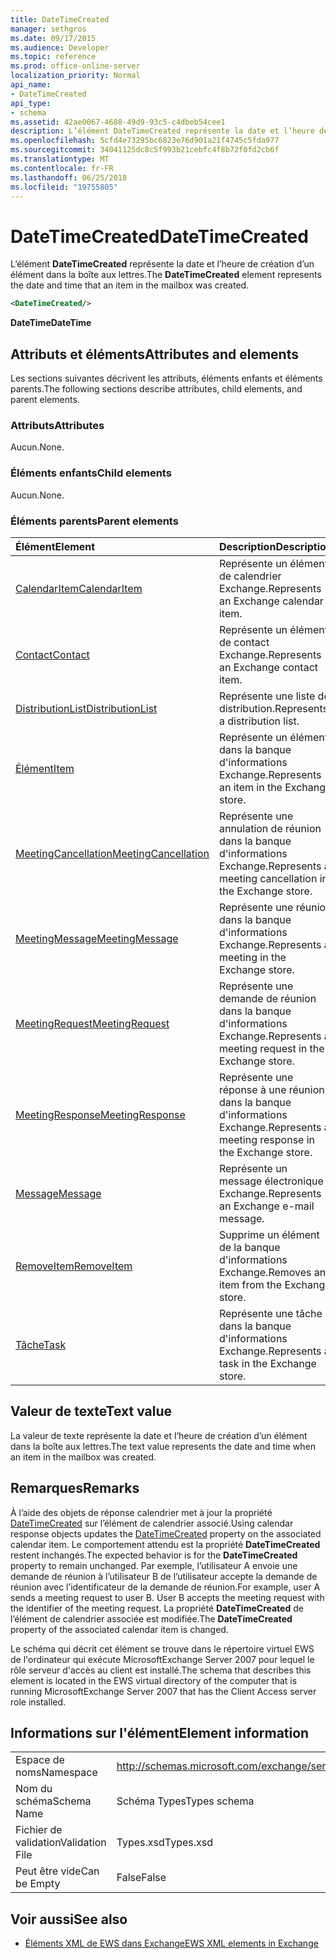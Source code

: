 ```yaml
---
title: DateTimeCreated
manager: sethgros
ms.date: 09/17/2015
ms.audience: Developer
ms.topic: reference
ms.prod: office-online-server
localization_priority: Normal
api_name:
- DateTimeCreated
api_type:
- schema
ms.assetid: 42ae0067-4688-49d9-93c5-c4dbeb54cee1
description: L’élément DateTimeCreated représente la date et l’heure de création d’un élément dans la boîte aux lettres.
ms.openlocfilehash: 5cfd4e73295bc6823e76d901a21f4745c5fda977
ms.sourcegitcommit: 34041125dc8c5f993b21cebfc4f8b72f0fd2cb6f
ms.translationtype: MT
ms.contentlocale: fr-FR
ms.lasthandoff: 06/25/2018
ms.locfileid: "19755805"
---
```

# <a name="datetimecreated"></a><span data-ttu-id="e575a-103">DateTimeCreated</span><span class="sxs-lookup"><span data-stu-id="e575a-103">DateTimeCreated</span></span>

<span data-ttu-id="e575a-104">L’élément **DateTimeCreated** représente la date et l’heure de création d’un élément dans la boîte aux lettres.</span><span class="sxs-lookup"><span data-stu-id="e575a-104">The **DateTimeCreated** element represents the date and time that an item in the mailbox was created.</span></span> 
  
```xml
<DateTimeCreated/>
```

<span data-ttu-id="e575a-105">**DateTime**</span><span class="sxs-lookup"><span data-stu-id="e575a-105">**DateTime**</span></span>

## <a name="attributes-and-elements"></a><span data-ttu-id="e575a-106">Attributs et éléments</span><span class="sxs-lookup"><span data-stu-id="e575a-106">Attributes and elements</span></span>

<span data-ttu-id="e575a-107">Les sections suivantes décrivent les attributs, éléments enfants et éléments parents.</span><span class="sxs-lookup"><span data-stu-id="e575a-107">The following sections describe attributes, child elements, and parent elements.</span></span>
  
### <a name="attributes"></a><span data-ttu-id="e575a-108">Attributs</span><span class="sxs-lookup"><span data-stu-id="e575a-108">Attributes</span></span>

<span data-ttu-id="e575a-109">Aucun.</span><span class="sxs-lookup"><span data-stu-id="e575a-109">None.</span></span>
  
### <a name="child-elements"></a><span data-ttu-id="e575a-110">Éléments enfants</span><span class="sxs-lookup"><span data-stu-id="e575a-110">Child elements</span></span>

<span data-ttu-id="e575a-111">Aucun.</span><span class="sxs-lookup"><span data-stu-id="e575a-111">None.</span></span>
  
### <a name="parent-elements"></a><span data-ttu-id="e575a-112">Éléments parents</span><span class="sxs-lookup"><span data-stu-id="e575a-112">Parent elements</span></span>

|<span data-ttu-id="e575a-113">**Élément**</span><span class="sxs-lookup"><span data-stu-id="e575a-113">**Element**</span></span>|<span data-ttu-id="e575a-114">**Description**</span><span class="sxs-lookup"><span data-stu-id="e575a-114">**Description**</span></span>|
|:-----|:-----|
|[<span data-ttu-id="e575a-115">CalendarItem</span><span class="sxs-lookup"><span data-stu-id="e575a-115">CalendarItem</span></span>](calendaritem.md) <br/> |<span data-ttu-id="e575a-116">Représente un élément de calendrier Exchange.</span><span class="sxs-lookup"><span data-stu-id="e575a-116">Represents an Exchange calendar item.</span></span>  <br/> |
|[<span data-ttu-id="e575a-117">Contact</span><span class="sxs-lookup"><span data-stu-id="e575a-117">Contact</span></span>](contact.md) <br/> |<span data-ttu-id="e575a-118">Représente un élément de contact Exchange.</span><span class="sxs-lookup"><span data-stu-id="e575a-118">Represents an Exchange contact item.</span></span>  <br/> |
|[<span data-ttu-id="e575a-119">DistributionList</span><span class="sxs-lookup"><span data-stu-id="e575a-119">DistributionList</span></span>](distributionlist.md) <br/> |<span data-ttu-id="e575a-120">Représente une liste de distribution.</span><span class="sxs-lookup"><span data-stu-id="e575a-120">Represents a distribution list.</span></span>  <br/> |
|[<span data-ttu-id="e575a-121">Élément</span><span class="sxs-lookup"><span data-stu-id="e575a-121">Item</span></span>](item.md) <br/> |<span data-ttu-id="e575a-122">Représente un élément dans la banque d'informations Exchange.</span><span class="sxs-lookup"><span data-stu-id="e575a-122">Represents an item in the Exchange store.</span></span>  <br/> |
|[<span data-ttu-id="e575a-123">MeetingCancellation</span><span class="sxs-lookup"><span data-stu-id="e575a-123">MeetingCancellation</span></span>](meetingcancellation.md) <br/> |<span data-ttu-id="e575a-124">Représente une annulation de réunion dans la banque d'informations Exchange.</span><span class="sxs-lookup"><span data-stu-id="e575a-124">Represents a meeting cancellation in the Exchange store.</span></span>  <br/> |
|[<span data-ttu-id="e575a-125">MeetingMessage</span><span class="sxs-lookup"><span data-stu-id="e575a-125">MeetingMessage</span></span>](meetingmessage.md) <br/> |<span data-ttu-id="e575a-126">Représente une réunion dans la banque d'informations Exchange.</span><span class="sxs-lookup"><span data-stu-id="e575a-126">Represents a meeting in the Exchange store.</span></span>  <br/> |
|[<span data-ttu-id="e575a-127">MeetingRequest</span><span class="sxs-lookup"><span data-stu-id="e575a-127">MeetingRequest</span></span>](meetingrequest.md) <br/> |<span data-ttu-id="e575a-128">Représente une demande de réunion dans la banque d'informations Exchange.</span><span class="sxs-lookup"><span data-stu-id="e575a-128">Represents a meeting request in the Exchange store.</span></span>  <br/> |
|[<span data-ttu-id="e575a-129">MeetingResponse</span><span class="sxs-lookup"><span data-stu-id="e575a-129">MeetingResponse</span></span>](meetingresponse.md) <br/> |<span data-ttu-id="e575a-130">Représente une réponse à une réunion dans la banque d'informations Exchange.</span><span class="sxs-lookup"><span data-stu-id="e575a-130">Represents a meeting response in the Exchange store.</span></span>  <br/> |
|[<span data-ttu-id="e575a-131">Message</span><span class="sxs-lookup"><span data-stu-id="e575a-131">Message</span></span>](message-ex15websvcsotherref.md) <br/> |<span data-ttu-id="e575a-132">Représente un message électronique Exchange.</span><span class="sxs-lookup"><span data-stu-id="e575a-132">Represents an Exchange e-mail message.</span></span>  <br/> |
|[<span data-ttu-id="e575a-133">RemoveItem</span><span class="sxs-lookup"><span data-stu-id="e575a-133">RemoveItem</span></span>](removeitem.md) <br/> |<span data-ttu-id="e575a-134">Supprime un élément de la banque d'informations Exchange.</span><span class="sxs-lookup"><span data-stu-id="e575a-134">Removes an item from the Exchange store.</span></span>  <br/> |
|[<span data-ttu-id="e575a-135">Tâche</span><span class="sxs-lookup"><span data-stu-id="e575a-135">Task</span></span>](task.md) <br/> |<span data-ttu-id="e575a-136">Représente une tâche dans la banque d'informations Exchange.</span><span class="sxs-lookup"><span data-stu-id="e575a-136">Represents a task in the Exchange store.</span></span>  <br/> |
   
## <a name="text-value"></a><span data-ttu-id="e575a-137">Valeur de texte</span><span class="sxs-lookup"><span data-stu-id="e575a-137">Text value</span></span>

<span data-ttu-id="e575a-138">La valeur de texte représente la date et l’heure de création d’un élément dans la boîte aux lettres.</span><span class="sxs-lookup"><span data-stu-id="e575a-138">The text value represents the date and time when an item in the mailbox was created.</span></span>
  
## <a name="remarks"></a><span data-ttu-id="e575a-139">Remarques</span><span class="sxs-lookup"><span data-stu-id="e575a-139">Remarks</span></span>

<span data-ttu-id="e575a-140">À l’aide des objets de réponse calendrier met à jour la propriété [DateTimeCreated](datetimecreated.md) sur l’élément de calendrier associé.</span><span class="sxs-lookup"><span data-stu-id="e575a-140">Using calendar response objects updates the [DateTimeCreated](datetimecreated.md) property on the associated calendar item.</span></span> <span data-ttu-id="e575a-141">Le comportement attendu est la propriété **DateTimeCreated** restent inchangés.</span><span class="sxs-lookup"><span data-stu-id="e575a-141">The expected behavior is for the **DateTimeCreated** property to remain unchanged.</span></span> <span data-ttu-id="e575a-142">Par exemple, l’utilisateur A envoie une demande de réunion à l’utilisateur B de l’utilisateur accepte la demande de réunion avec l’identificateur de la demande de réunion.</span><span class="sxs-lookup"><span data-stu-id="e575a-142">For example, user A sends a meeting request to user B. User B accepts the meeting request with the identifier of the meeting request.</span></span> <span data-ttu-id="e575a-143">La propriété **DateTimeCreated** de l’élément de calendrier associée est modifiée.</span><span class="sxs-lookup"><span data-stu-id="e575a-143">The **DateTimeCreated** property of the associated calendar item is changed.</span></span> 
  
<span data-ttu-id="e575a-144">Le schéma qui décrit cet élément se trouve dans le répertoire virtuel EWS de l'ordinateur qui exécute MicrosoftExchange Server 2007 pour lequel le rôle serveur d'accès au client est installé.</span><span class="sxs-lookup"><span data-stu-id="e575a-144">The schema that describes this element is located in the EWS virtual directory of the computer that is running MicrosoftExchange Server 2007 that has the Client Access server role installed.</span></span>
  
## <a name="element-information"></a><span data-ttu-id="e575a-145">Informations sur l'élément</span><span class="sxs-lookup"><span data-stu-id="e575a-145">Element information</span></span>

|||
|:-----|:-----|
|<span data-ttu-id="e575a-146">Espace de noms</span><span class="sxs-lookup"><span data-stu-id="e575a-146">Namespace</span></span>  <br/> |http://schemas.microsoft.com/exchange/services/2006/types  <br/> |
|<span data-ttu-id="e575a-147">Nom du schéma</span><span class="sxs-lookup"><span data-stu-id="e575a-147">Schema Name</span></span>  <br/> |<span data-ttu-id="e575a-148">Schéma Types</span><span class="sxs-lookup"><span data-stu-id="e575a-148">Types schema</span></span>  <br/> |
|<span data-ttu-id="e575a-149">Fichier de validation</span><span class="sxs-lookup"><span data-stu-id="e575a-149">Validation File</span></span>  <br/> |<span data-ttu-id="e575a-150">Types.xsd</span><span class="sxs-lookup"><span data-stu-id="e575a-150">Types.xsd</span></span>  <br/> |
|<span data-ttu-id="e575a-151">Peut être vide</span><span class="sxs-lookup"><span data-stu-id="e575a-151">Can be Empty</span></span>  <br/> |<span data-ttu-id="e575a-152">False</span><span class="sxs-lookup"><span data-stu-id="e575a-152">False</span></span>  <br/> |
   
## <a name="see-also"></a><span data-ttu-id="e575a-153">Voir aussi</span><span class="sxs-lookup"><span data-stu-id="e575a-153">See also</span></span>

- [<span data-ttu-id="e575a-154">Éléments XML de EWS dans Exchange</span><span class="sxs-lookup"><span data-stu-id="e575a-154">EWS XML elements in Exchange</span></span>](ews-xml-elements-in-exchange.md)

